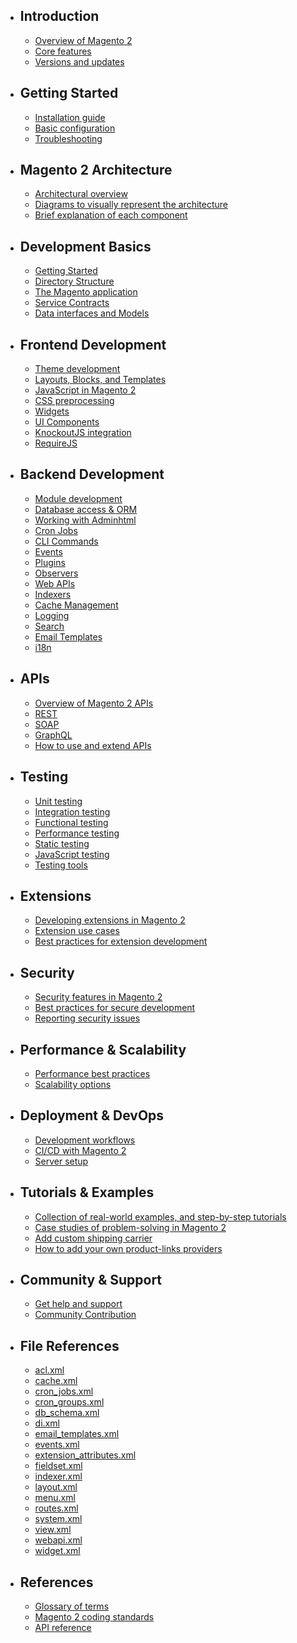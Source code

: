 - ## Introduction
  - [Overview of Magento 2](/docs/{{version}}/overview-of-magento-2)
  - [Core features](/docs/{{version}}/core-features)
  - [Versions and updates](/docs/{{version}}/versions-and-updates)
- ## Getting Started
  - [Installation guide](/docs/{{version}}/installation-guide)
  - [Basic configuration](/docs/{{version}}/basic-configuration)
  - [Troubleshooting](/docs/{{version}}/troubleshooting-common-installation-issues)
- ## Magento 2 Architecture
  - [Architectural overview](/docs/{{version}}/overview-of-the-architectural-components)
  - [Diagrams to visually represent the architecture](/docs/{{version}}/diagrams-to-visually-represent-the-architecture)
  - [Brief explanation of each component](/docs/{{version}}/brief-explanation-of-each-component)
- ## Development Basics
  - [Getting Started](/docs/{{version}}/overview-of-magento-2-development)
  - [Directory Structure](/docs/{{version}}/directory-structure)
  - [The Magento application](/docs/{{version}}/the-magento-application)
  - [Service Contracts](/docs/{{version}}/service-contracts)
  - [Data interfaces and Models](/docs/{{version}}/data-interfaces-and-models)
- ## Frontend Development
  - [Theme development](/docs/{{version}}/theme-development)
  - [Layouts, Blocks, and Templates](/docs/{{version}}/layouts-blocks-and-templates)
  - [JavaScript in Magento 2](/docs/{{version}}/javascript-in-magento-2)
  - [CSS preprocessing](/docs/{{version}}/css-preprocessing)
  - [Widgets](/docs/{{version}}/widgets)
  - [UI Components](/docs/{{version}}/ui-components)
  - [KnockoutJS integration](/docs/{{version}}/knockoutjs-integration)
  - [RequireJS](/docs/{{version}}/requirejs)
- ## Backend Development
  - [Module development](/docs/{{version}}/module-development)
  - [Database access & ORM](/docs/{{version}}/database-access-and-orm)
  - [Working with Adminhtml](/docs/{{version}}/working-with-adminhtml)
  - [Cron Jobs](/docs/{{version}}/cron-jobs)
  - [CLI Commands](/docs/{{version}}/cli-commands)
  - [Events](/docs/{{version}}/events)
  - [Plugins](/docs/{{version}}/plugins)
  - [Observers](/docs/{{version}}/observers)
  - [Web APIs](/docs/{{version}}/web-api)
  - [Indexers](/docs/{{version}}/indexers)
  - [Cache Management](/docs/{{version}}/cache-management)
  - [Logging](/docs/{{version}}/logging)
  - [Search](/docs/{{version}}/search)
  - [Email Templates](/docs/{{version}}/email-templates)
  - [i18n](/docs/{{version}}/i18n)
- ## APIs
  - [Overview of Magento 2 APIs](/docs/{{version}}/overview-of-magento-2-apis)
  - [REST](/docs/{{version}}/rest-apis)
  - [SOAP](/docs/{{version}}/soap-apis)
  - [GraphQL](/docs/{{version}}/graphql-apis)
  - [How to use and extend APIs](/docs/{{version}}/how-to-use-and-extend-apis)
- ## Testing
  - [Unit testing](/docs/{{version}}/unit-testing)
  - [Integration testing](/docs/{{version}}/integration-testing)
  - [Functional testing](/docs/{{version}}/functional-testing)
  - [Performance testing](/docs/{{version}}/performance-testing)
  - [Static testing](/docs/{{version}}/static-testing)
  - [JavaScript testing](/docs/{{version}}/javascript-testing)
  - [Testing tools](/docs/{{version}}/testing-tools)
- ## Extensions
  - [Developing extensions in Magento 2](/docs/{{version}}/developing-extensions-in-magento-2)
  - [Extension use cases](/docs/{{version}}/extension-use-cases)
  - [Best practices for extension development](/docs/{{version}}/best-practices-for-extension-development)
- ## Security
  - [Security features in Magento 2](/docs/{{version}}/security-features-in-magento-2)
  - [Best practices for secure development](/docs/{{version}}/best-practices-for-secure-development)
  - [Reporting security issues](/docs/{{version}}/reporting-security-issues)
- ## Performance & Scalability
  - [Performance best practices](/docs/{{version}}/performance-best-practices)
  - [Scalability options](/docs/{{version}}/scalability-options-and-recommendations)
- ## Deployment & DevOps
  - [Development workflows](/docs/{{version}}/recommended-development-workflows)
  - [CI/CD with Magento 2](/docs/{{version}}/continious-integration-continious-deployment)
  - [Server setup](/docs/{{version}}/server-setup-and-configuration)
- ## Tutorials & Examples

  - [Collection of real-world examples, and step-by-step tutorials](/docs/{{version}}/collection-of-real-world-examples-and-step-by-step-tutorials)
  - [Case studies of problem-solving in Magento 2](/docs/{{version}}/case-studies-of-problem-solving-in-magento-2)
  - [Add custom shipping carrier](/docs/{{version}}/add-custom-shipping-carrier)
  - [How to add your own product-links providers](/docs/{{version}}/how-to-add-your-own-products-links-providers)

- ## Community & Support
  - [Get help and support](/docs/{{version}}/how-to-get-help-and-support)
  - [Community Contribution](/docs/{{version}}/how-to-contribute-to-the-magento-2-community)
- ## File References
  - [acl.xml](/docs/{{version}}/acl_xml)
  - [cache.xml](/docs/{{version}}/cache_xml)
  - [cron_jobs.xml](/docs/{{version}}/cron_jobs_xml)
  - [cron_groups.xml](/docs/{{version}}/cron_groups_xml)
  - [db_schema.xml](/docs/{{version}}/db_schema_xml)
  - [di.xml](/docs/{{version}}/di_xml)
  - [email_templates.xml](/docs/{{version}}/email_templates_xml)
  - [events.xml](/docs/{{version}}/events_xml)
  - [extension_attributes.xml](/docs/{{version}}/extension_attributes_xml)
  - [fieldset.xml](/docs/{{version}}/fieldset_xml)
  - [indexer.xml](/docs/{{version}}/indexer_xml)
  - [layout.xml](/docs/{{version}}/layout_xml)
  - [menu.xml](/docs/{{version}}/menu_xml)
  - [routes.xml](/docs/{{version}}/routes_xml)
  - [system.xml](/docs/{{version}}/system_xml)
  - [view.xml](/docs/{{version}}/view_xml)
  - [webapi.xml](/docs/{{version}}/webapi_xml)
  - [widget.xml](/docs/{{version}}/widget_xml)
- ## References
  - [Glossary of terms](/docs/{{version}}/glossary-of-terms)
  - [Magento 2 coding standards](/docs/{{version}}/magento-2-coding-standards)
  - [API reference](/docs/{{version}}/api-reference)
